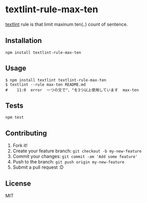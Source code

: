 # textlint-rule-max-ten

[textlint](https://github.com/azu/textlint "textlint") rule is that limit maxinum ten(、) count of sentence.

## Installation

    npm install textlint-rule-max-ten

## Usage

    $ npm install textlint textlint-rule-max-ten
    $ textlint --rule max-ten README.md
    #    11:0  error  一つの文で"、"を3つ以上使用しています  max-ten

## Tests

    npm test

## Contributing

1. Fork it!
2. Create your feature branch: `git checkout -b my-new-feature`
3. Commit your changes: `git commit -am 'Add some feature'`
4. Push to the branch: `git push origin my-new-feature`
5. Submit a pull request :D

## License

MIT